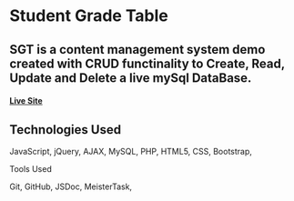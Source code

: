 
# Student Grade Table
## SGT is a content management system demo created with CRUD functinality to Create, Read, Update and Delete a live mySql DataBase.

#### [Live Site](http://sgt.shawndlevin.com)

## Technologies Used

JavaScript, 
jQuery, 
AJAX, 
MySQL, 
PHP, 
HTML5, 
CSS, 
Bootstrap, 

Tools Used

Git, 
GitHub, 
JSDoc, 
MeisterTask, 

